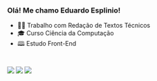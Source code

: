 ### Olá! Me chamo Eduardo Esplinio!

- 👨‍💻 Trabalho com Redação de Textos Técnicos
- 🎓 Curso Ciência da Computação
- 🕮 Estudo Front-End
#

<div  
<a href="https://www.linkedin.com/in/eduardo-esplinio-5749891a0/" target="_blank"><img src="https://img.shields.io/badge/-LinkedIn-%230077B5?style=for-the-badge&logo=linkedin&logoColor=white" target="_blank"></a>
<a href = "mailto:esplinioo@gmail.com"><img src="https://img.shields.io/badge/-Gmail-%23333?style=for-the-badge&logo=gmail&logoColor=white" target="_blank"></a>
<a href="https://www.instagram.com/eduesplinio/" target="_blank"><img src="https://img.shields.io/badge/-Instagram-%23E4405F?style=for-the-badge&logo=instagram&logoColor=white" target="_blank"></a>
</div>
